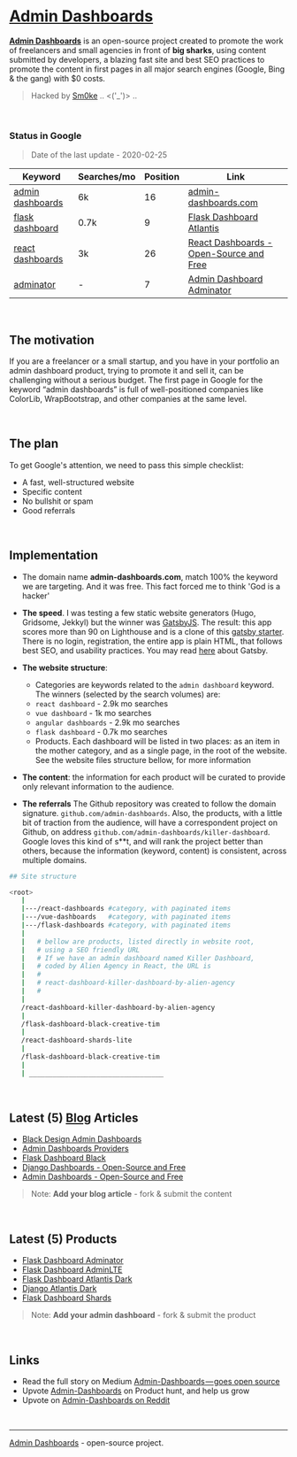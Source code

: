 
# [Admin Dashboards](https://admin-dashboards.com)

**[Admin Dashboards](https://admin-dashboards.com)** is an open-source project created to promote the work of freelancers and small agencies in front of **big sharks**, using content submitted by developers, a blazing fast site and best SEO practices to promote the content in first pages in all major search engines (Google, Bing & the gang) with $0 costs.

> Hacked by [Sm0ke](https://twitter.com/Sm0keDev) .. <('_')> ..

<br />

### Status in Google 

> Date of the last update - 2020-02-25

| Keyword | Searches/mo | Position | Link |
| --- | --- | --- | --- |
| [admin dashboards](https://www.google.com/search?q=admin+dashboards) | 6k | 16 | [admin-dashboards.com](https://admin-dashboards.com/) |
| [flask dashboard](https://www.google.com/search?q=flask+dashboard) | 0.7k | 9 | [Flask Dashboard Atlantis](https://admin-dashboards.com/flask-dashboard-atlantis) |
| [react dashboards](https://www.google.com/search?q=react+dashboards) | 3k | 26 | [React Dashboards - Open-Source and Free](https://admin-dashboards.com/blog/react-dashboards-curated-open-source-apps) |
| [adminator](https://www.google.com/search?q=adminator) | - | 7 | [Admin Dashboard Adminator](https://admin-dashboards.com/bootstrap-dashboard-adminator) |

<br />

## The motivation

If you are a freelancer or a small startup, and you have in your portfolio an admin dashboard product, trying to promote it and sell it, can be challenging without a serious budget. The first page in Google for the keyword “admin dashboards” is full of well-positioned companies like ColorLib, WrapBootstrap, and other companies at the same level.

<br />

## The plan

To get Google's attention, we need to pass this simple checklist:

- A fast, well-structured website
- Specific content
- No bullshit or spam
- Good referrals  

<br />

## Implementation

- The domain name **admin-dashboards.com**, match 100% the keyword we are targeting. And it was free. This fact forced me to think 'God is a hacker'

- **The speed**. I was testing a few static website generators (Hugo, Gridsome, Jekkyl) but the winner was [GatsbyJS](https://www.gatsbyjs.org/). The result: this app scores more than 90 on Lighthouse and is a clone of this [gatsby starter](https://www.gatsbyjs.org/starters/GatsbyCentral/gatsby-v2-starter-lumen/). There is no login, registration, the entire app is plain HTML, that follows best SEO, and usability practices. You may read [here](https://www.gatsbyjs.org/docs/conceptual-guide/) about Gatsby.  

- **The website structure**:

  - Categories are keywords related to the `admin dashboard` keyword. The winners (selected by the search volumes) are:
  - `react dashboard` - 2.9k mo searches
  - `vue dashboard` - 1k mo searches
  - `angular dashboards` - 2.9k mo searches
  - `flask dashboard` - 0.7k mo searches
  - Products. Each dashboard will be listed in two places: as an item in the mother category, and as a single page, in the root of the website. See the website files structure bellow, for more information

- **The content**: the information for each product will be curated to provide only relevant information to the audience. 

- **The referrals** The Github repository was created to follow the domain signature. `github.com/admin-dashboards`. Also, the products, with a little bit of traction from the audience, will have a correspondent project on Github, on address `github.com/admin-dashboards/killer-dashboard`. Google loves this kind of s**t, and will rank the project better than others, because the information (keyword, content) is consistent, across multiple domains.

```bash
## Site structure

<root>
   |
   |---/react-dashboards #category, with paginated items
   |---/vue-dashboards   #category, with paginated items
   |---/flask-dashboards #category, with paginated items
   |
   |   # bellow are products, listed directly in website root,
   |   # using a SEO friendly URL
   |   # If we have an admin dashboard named Killer Dashboard,
   |   # coded by Alien Agency in React, the URL is
   |   #
   |   # react-dashboard-killer-dashboard-by-alien-agency  
   |   #
   |
   /react-dashboard-killer-dashboard-by-alien-agency
   |
   /flask-dashboard-black-creative-tim
   |
   /react-dashboard-shards-lite
   |
   /flask-dashboard-black-creative-tim
   |
   | __________________________________
```

<br />

## Latest (5) [Blog](https://admin-dashboards.com/tags/blog) Articles

- [Black Design Admin Dashboards](https://admin-dashboards.com/blog/blog-open-source-admin-dashboards-black-design)
- [Admin Dashboards Providers](https://admin-dashboards.com/blog/open-source-admin-dashboards-providers)
- [Flask Dashboard Black](https://admin-dashboards.com/blog/flask-dashboard-black-open-source-admin-panel)
- [Django Dashboards - Open-Source and Free](https://admin-dashboards.com/blog/django-dashboards-open-source-and-free)
- [Admin Dashboards - Open-Source and Free](https://admin-dashboards.com/blog/admin-dashboards-open-source-and-free)

> Note: **Add your blog article** - fork & submit the content

<br />

## Latest (5) Products

- [Flask Dashboard Adminator](https://admin-dashboards.com/flask-dashboard-adminator)
- [Flask Dashboard AdminLTE](https://admin-dashboards.com/flask-dashboard-adminlte)
- [Flask Dashboard Atlantis Dark](https://admin-dashboards.com/flask-dashboard-atlantis-dark)
- [Django Atlantis Dark](https://admin-dashboards.com/django-dashboard-atlantis-dark)
- [Flask Dashboard Shards](https://admin-dashboards.com/flask-dashboard-shards)

> Note: **Add your admin dashboard** - fork & submit the product

<br />

## Links

- Read the full story on Medium [Admin-Dashboards — goes open source](https://medium.com/@appseed.us/admin-dashboards-com-goes-open-source-2a95862b5eab)
- Upvote [Admin-Dashboards](https://www.producthunt.com/posts/admin-dashboards) on Product hunt, and help us grow
- Upvote on [Admin-Dashboards on Reddit](https://www.reddit.com/r/reactjs/comments/c64vw2/react_dashboards_opensource_released_under_the/)

<br />

---
[Admin Dashboards](https://admin-dashboards.com) - open-source project.

